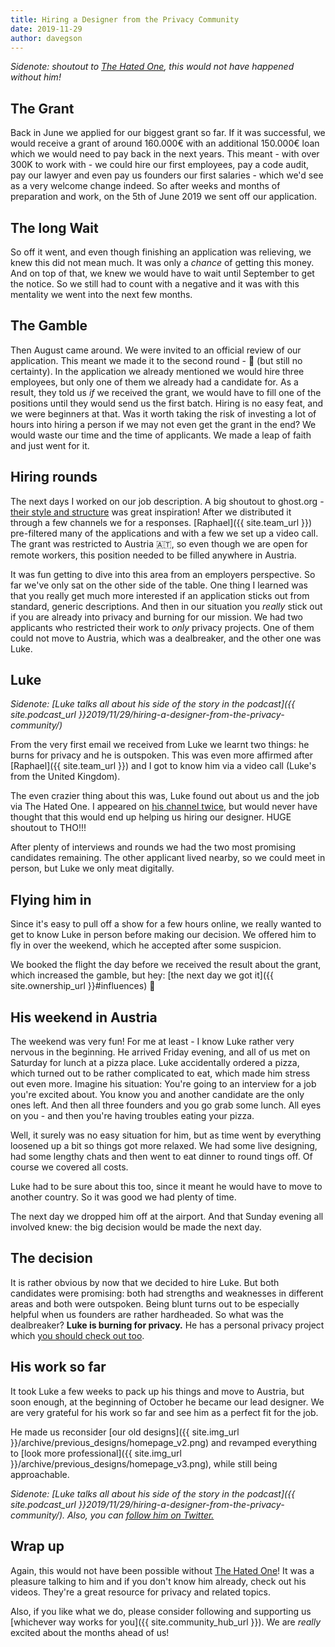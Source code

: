 ```yaml
---
title: Hiring a Designer from the Privacy Community
date: 2019-11-29
author: davegson
---
```


_Sidenote: shoutout to [The Hated One](https://www.youtube.com/channel/UCjr2bPAyPV7t35MvcgT3W8Q/), this would not have happened without him!_

## The Grant

Back in June we applied for our biggest grant so far. If it was successful, we would receive a grant of around 160.000€ with an additional 150.000€ loan which we would need to pay back in the next years. This meant - with over 300K to work with - we could hire our first employees, pay a code audit, pay our lawyer and even pay us founders our first salaries - which we'd see as a very welcome change indeed. So after weeks and months of preparation and work, on the 5th of June 2019 we sent off our application.

## The long Wait

So off it went, and even though finishing an application was relieving, we knew this did not mean much. It was only a _chance_ of getting this money. And on top of that, we knew we would have to wait until September to get the notice. So we still had to count with a negative and it was with this mentality we went into the next few months.

## The Gamble

Then August came around. We were invited to an official review of our application. This meant we made it to the second round - 🎉 (but still no certainty). In the application we already mentioned we would hire three employees, but only one of them we already had a candidate for. As a result, they told us *if* we received the grant, we would have to fill one of the positions until they would send us the first batch. Hiring is no easy feat, and we were beginners at that. Was it worth taking the risk of investing a lot of hours into hiring a person if we may not even get the grant in the end? We would waste our time and the time of applicants. We made a leap of faith and just went for it.

## Hiring rounds

The next days I worked on our job description. A big shoutout to ghost.org - [their style and structure](https://careers.ghost.org/visual-designer/en) was great inspiration! After we distributed it through a few channels we for a responses. [Raphael]({{ site.team_url }}) pre-filtered many of the applications and with a few we set up a video call. The grant was restricted to Austria 🇦🇹, so even though we are open for remote workers, this position needed to be filled anywhere in Austria.

It was fun getting to dive into this area from an employers perspective. So far we've only sat on the other side of the table. One thing I learned was that you really get much more interested if an application sticks out from standard, generic descriptions. And then in our situation you _really_ stick out if you are already into privacy and burning for our mission. We had two applicants who restricted their work to _only_ privacy projects. One of them could not move to Austria, which was a dealbreaker, and the other one was Luke.

## Luke

_Sidenote: [Luke talks all about his side of the story in the podcast]({{ site.podcast_url }}2019/11/29/hiring-a-designer-from-the-privacy-community/)_

From the very first email we received from Luke we learnt two things: he burns for privacy and he is outspoken. This was even more affirmed after [Raphael]({{ site.team_url }}) and I got to know him via a video call (Luke's from the United Kingdom).

The even crazier thing about this was, Luke found out about us and the job via The Hated One. I appeared on [his channel twice](https://www.youtube.com/channel/UCjr2bPAyPV7t35MvcgT3W8Q/), but would never have thought that this would end up helping us hiring our designer. HUGE shoutout to THO!!!

After plenty of interviews and rounds we had the two most promising candidates remaining. The other applicant lived nearby, so we could meet in person, but Luke we only meat digitally.

## Flying him in

Since it's easy to pull off a show for a few hours online, we really wanted to get to know Luke in person before making our decision. We offered him to fly in over the weekend, which he accepted after some suspicion.

We booked the flight the day before we received the result about the grant, which increased the gamble, but hey: [the next day we got it]({{ site.ownership_url }}#influences) 🎉

## His weekend in Austria

The weekend was very fun! For me at least - I know Luke rather very nervous in the beginning. He arrived Friday evening, and all of us met on Saturday for lunch at a pizza place. Luke accidentally ordered a pizza, which turned out to be rather complicated to eat, which made him stress out even more. Imagine his situation: You're going to an interview for a job you're excited about. You know you and another candidate are the only ones left. And then all three founders and you go grab some lunch. All eyes on you - and then you're having troubles eating your pizza.

Well, it surely was no easy situation for him, but as time went by everything loosened up a bit so things got more relaxed. We had some live designing, had some lengthy chats and then went to eat dinner to round tings off. Of course we covered all costs.

Luke had to be sure about this too, since it meant he would have to move to another country. So it was good we had plenty of time.

The next day we dropped him off at the airport. And that Sunday evening all involved knew: the big decision would be made the next day.

## The decision

It is rather obvious by now that we decided to hire Luke. But both candidates were promising: both had strengths and weaknesses in different areas and both were outspoken. Being blunt turns out to be especially helpful when us founders are rather hardheaded. So what was the dealbreaker? **Luke is burning for privacy.** He has a personal privacy project which [you should check out too](https://latestprivacy.org/).

## His work so far

It took Luke a few weeks to pack up his things and move to Austria, but soon enough, at the beginning of October he became our lead designer. We are very grateful for his work so far and see him as a perfect fit for the job.

He made us reconsider [our old designs]({{ site.img_url }}/archive/previous_designs/homepage_v2.png) and revamped everything to [look more professional]({{ site.img_url }}/archive/previous_designs/homepage_v3.png), while still being approachable.

_Sidenote: [Luke talks all about his side of the story in the podcast]({{ site.podcast_url }}2019/11/29/hiring-a-designer-from-the-privacy-community/). Also, you can [follow him on Twitter.](https://twitter.com/LukeSeers/)_

## Wrap up

Again, this would not have been possible without [The Hated One](https://www.youtube.com/channel/UCjr2bPAyPV7t35MvcgT3W8Q/)! It was a pleasure talking to him and if you don't know him already, check out his videos. They're a great resource for privacy and related topics.

Also, if you like what we do, please consider following and supporting us [whichever way works for you]({{ site.community_hub_url }}). We are _really_ excited about the months ahead of us!
